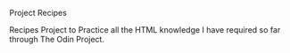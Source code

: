 Project Recipes

Recipes Project to Practice all the HTML knowledge I have required so far through 
The Odin Project.